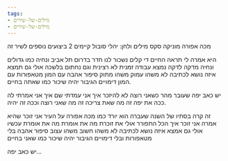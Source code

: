 ```yaml
---
tags:
- מילים-של-שירים
- מילים-של-שירים
---
```


מכה אפורה
מוניקה סקס
מילים ולחן: יהלי סובול
קיימים 2 ביצועים נוספים לשיר זה
 
היא אמרה לי תראה
החיים די קלים
נשכור לנו חדר בדרום תל אביב
ונחיה כמו גדולים
ונחיה מדקה לדקה
נמצא עבודה זמנית לא רצינית
וגם נחתום בלשכה
אולי גם תמצא איזה נושא לכתיבה
לא משהו עמוק משהו מתוק
סיפור אהבה
עם המון מטאפורות
עם המון דימויים
הגיבור יהיה שיכור
כמו שאתה בחיים.

יש כאב יפה שעובר מהר
כשאני רוצה לא להיזכר
איך אני עמדתי שם
איך אני אמרתי לה
ככה את יפה
זה מה שאת צריכה
זה מה שאני רוצה
וככה זה יהיה.

זה קרה בסתיו של השנה שעברה
הוא יורד כמו מכה אפורה על העיר
אני זוכר שהיא אמרה
אני זוכר איך הכל התפורר
אולי את זוכרת
מה את אומרת
מה את אומרת עכשיו
אולי גם אמצא איזה נושא לכתיבה
לא משהו חשוב משהו עצוב
סיפור אהבה
בלי מטאפורות ובלי דימויים
הגיבור יהיה שיכור
כמו שאני בחיים

יש כאב יפה...